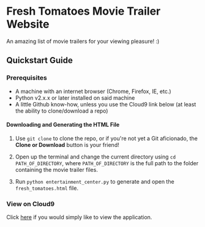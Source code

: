 # Fresh Tomatoes Movie Trailer Website

An amazing list of movie trailers for your viewing pleasure! :)

## Quickstart Guide

### Prerequisites
* A machine with an internet browser (Chrome, Firefox, IE, etc.)
* Python v2.x.x or later installed on said machine
* A little Github know-how, unless you use the Cloud9 link below (at least the ability to clone/download a repo)

#### Downloading and Generating the HTML File

1. Use `git clone` to clone the repo, or if you're not yet a Git aficionado,
the **Clone or Download** button is your friend!

2. Open up the terminal and change the current
directory using `cd PATH_OF_DIRECTORY`, where `PATH_OF_DIRECTORY` is the 
full path to the folder containing the movie trailer files.

3. Run `python entertainment_center.py` to generate and open the 
`fresh_tomatoes.html` file.

### View on Cloud9 

Click [here](https://preview.c9users.io/iarere91/fresh-tomatoes-trailer-site/fresh_tomatoes.html)
if you would simply like to view the application.

